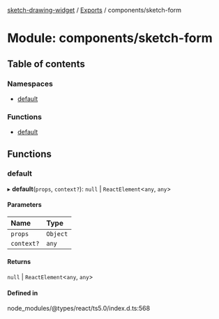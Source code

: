 [sketch-drawing-widget](../README.md) / [Exports](../modules.md) / components/sketch-form

# Module: components/sketch-form

## Table of contents

### Namespaces

- [default](components_sketch_form.default.md)

### Functions

- [default](components_sketch_form.md#default)

## Functions

### default

▸ **default**(`props`, `context?`): ``null`` \| `ReactElement`\<`any`, `any`\>

#### Parameters

| Name | Type |
| :------ | :------ |
| `props` | `Object` |
| `context?` | `any` |

#### Returns

``null`` \| `ReactElement`\<`any`, `any`\>

#### Defined in

node_modules/@types/react/ts5.0/index.d.ts:568
